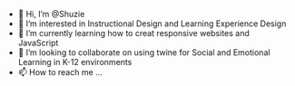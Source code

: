 - 👋 Hi, I’m @Shuzie
- 👀 I’m interested in Instructional Design and Learning Experience Design
- 🌱 I’m currently learning how to creat responsive websites and JavaScript 
- 💞️ I’m looking to collaborate on using twine for Social and Emotional Learning in K-12 environments
- 📫 How to reach me ...

<!---
Shuzie/Shuzie is a ✨ special ✨ repository because its `README.md` (this file) appears on your GitHub profile.
You can click the Preview link to take a look at your changes.
--->
